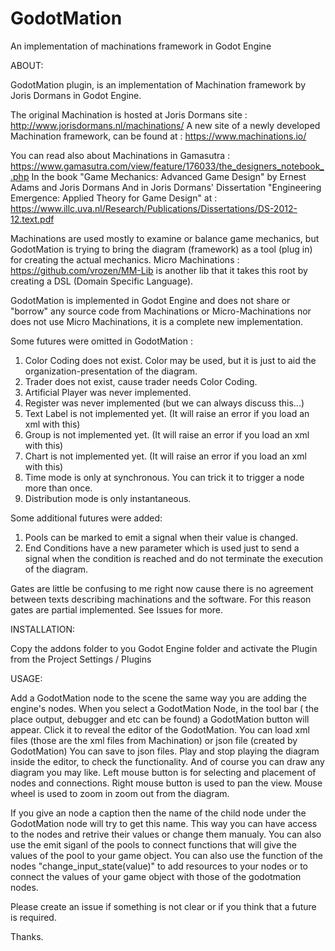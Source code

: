 # GodotMation
An implementation of machinations framework in Godot Engine

ABOUT:

GodotMation plugin, is an implementation of Machination framework by Joris Dormans in Godot Engine.

The original Machination is hosted at Joris Dormans site : http://www.jorisdormans.nl/machinations/ 
A new site of a newly developed Machination framework, can be found at : https://www.machinations.io/

You can read also about Machinations in Gamasutra : https://www.gamasutra.com/view/feature/176033/the_designers_notebook_.php
In the book "Game Mechanics: Advanced Game Design" by Ernest Adams and Joris Dormans
And in Joris Dormans' Dissertation "Engineering Emergence: Applied Theory for Game Design" at : https://www.illc.uva.nl/Research/Publications/Dissertations/DS-2012-12.text.pdf

Machinations are used mostly to examine or balance game mechanics, but GodotMation is trying to bring the diagram (framework) as a tool (plug in) for creating the actual mechanics.
Micro Machinations : https://github.com/vrozen/MM-Lib is another lib that it takes this root by creating a DSL (Domain Specific Language).

GodotMation is implemented in Godot Engine and does not share or "borrow" any source code from Machinations or Micro-Machinations nor does not use Micro Machinations, it is a complete new implementation.

Some futures were omitted in GodotMation :
1. Color Coding does not exist. Color may be used, but it is just to aid the organization-presentation of the diagram.
2. Trader does not exist, cause trader needs Color Coding.
3. Artificial Player was never implemented.
4. Register was never implemented (but we can always discuss this...)
5. Text Label is not implemented yet. (It will raise an error if you load an xml with this)
6. Group is not implemented yet. (It will raise an error if you load an xml with this)
7. Chart is not implemented yet. (It will raise an error if you load an xml with this)
8. Time mode is only at synchronous. You can trick it to trigger a node more than once.
9. Distribution mode is only instantaneous.

Some additional futures were added:
1. Pools can be marked to emit a signal when their value is changed.
2. End Conditions have a new parameter which is used just to send a signal when the condition is reached and do not terminate the execution of the diagram.

Gates are little be confusing to me right now cause there is no agreement between texts describing machinations and the software. For this reason gates are partial implemented. See Issues for more.

INSTALLATION:

Copy the addons folder to you Godot Engine folder and activate the Plugin from the Project Settings / Plugins

USAGE:

Add a GodotMation node to the scene the same way you are adding the engine's nodes.
When you select a GodotMation Node, in the tool bar ( the place output, debugger and etc can be found) a GodotMation button will appear. Click it to reveal the editor of the GodotMation.
You can load xml files (those are the xml files from Machination) or json file (created by GodotMation)
You can save to json files.
Play and stop playing the diagram inside the editor, to check the functionality.
And of course you can draw any diagram you may like.
Left mouse button is for selecting and placement of nodes and connections.
Right mouse button is used to pan the view.
Mouse wheel is used to zoom in zoom out from the diagram.

If you give an node a caption then the name of the child node under the GodotMation node will try to get this name. This way you can have access to the nodes and retrive their values or change them manualy. You can also use the emit siganl of the pools to connect functions that will give the values of the pool to your game object. You can also use the function of the nodes "change_input_state(value)" to add resources to your nodes or to connect the values of your game object with those of the godotmation nodes.

Please create an issue if something is not clear or if you think that a future is required.

Thanks.


